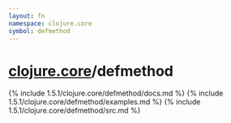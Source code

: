 ```yaml
---
layout: fn
namespace: clojure.core
symbol: defmethod
---
```


# [clojure.core](../)/defmethod

{% include 1.5.1/clojure.core/defmethod/docs.md %}
{% include 1.5.1/clojure.core/defmethod/examples.md %}
{% include 1.5.1/clojure.core/defmethod/src.md %}

